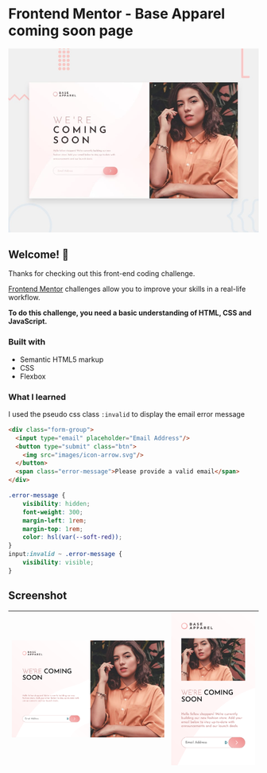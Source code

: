 # Frontend Mentor - Base Apparel coming soon page

![Design preview for the Base Apparel coming soon page coding challenge](./design/desktop-preview.jpg)

## Welcome! 👋

Thanks for checking out this front-end coding challenge.

[Frontend Mentor](https://www.frontendmentor.io) challenges allow you to improve your skills in a real-life workflow.

**To do this challenge, you need a basic understanding of HTML, CSS and JavaScript.**

### Built with

- Semantic HTML5 markup
- CSS
- Flexbox

### What I learned

I used the pseudo css class `:invalid` to display the email error message


```html
<div class="form-group">
  <input type="email" placeholder="Email Address"/>
  <button type="submit" class="btn">
    <img src="images/icon-arrow.svg"/>
  </button>
  <span class="error-message">Please provide a valid email</span>
</div>
```

```css
.error-message {
    visibility: hidden;
    font-weight: 300;
    margin-left: 1rem;
    margin-top: 1rem;
    color: hsl(var(--soft-red));
}
input:invalid ~ .error-message {
    visibility: visible;
}
```

## Screenshot

| ![screenshot-finall-desktop.png](screenshot-finall-desktop.png) | ![screenshot-finall-mobile.png](screenshot-finall-mobile.png)  |
|-----------------------------------------------------------------|----------------------------------------------------------------|
